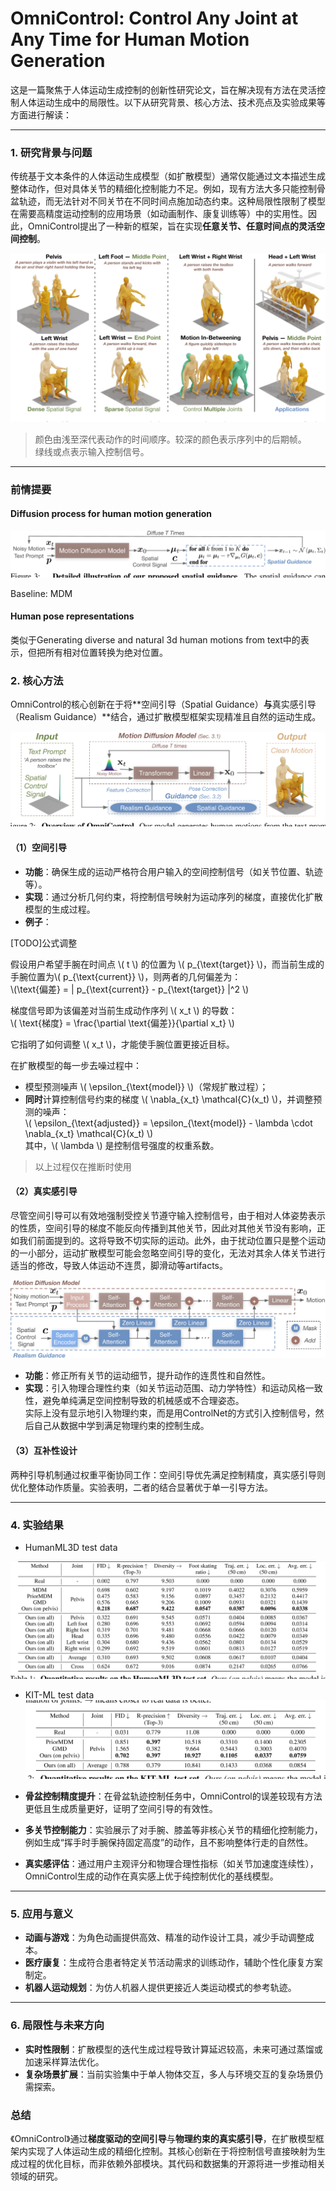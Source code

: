# OmniControl: Control Any Joint at Any Time for Human Motion Generation

这是一篇聚焦于人体运动生成控制的创新性研究论文，旨在解决现有方法在灵活控制人体运动生成中的局限性。以下从研究背景、核心方法、技术亮点及实验成果等方面进行解读：

---

### 1. **研究背景与问题**
传统基于文本条件的人体运动生成模型（如扩散模型）通常仅能通过文本描述生成整体动作，但对具体关节的精细化控制能力不足。例如，现有方法大多只能控制骨盆轨迹，而无法针对不同关节在不同时间点施加动态约束。这种局限性限制了模型在需要高精度运动控制的应用场景（如动画制作、康复训练等）中的实用性。因此，OmniControl提出了一种新的框架，旨在实现**任意关节、任意时间点的灵活空间控制**。

![](./assets/857dcba6ae5f018afeab16ecca882a7b_1_Figure_1_806783434.png)

> 颜色由浅至深代表动作的时间顺序。较深的颜色表示序列中的后期帧。  
> 绿线或点表示输入控制信号。

---

### 前情提要

#### Diffusion process for human motion generation

![](./assets/857dcba6ae5f018afeab16ecca882a7b_4_Figure_3_-1362753978.png)

Baseline: MDM

#### Human pose representations

类似于Generating diverse and natural 3d human motions from text中的表示，但把所有相对位置转换为绝对位置。  

### 2. **核心方法**
OmniControl的核心创新在于将**空间引导（Spatial Guidance）**与**真实感引导（Realism Guidance）**结合，通过扩散模型框架实现精准且自然的运动生成。

![](./assets/857dcba6ae5f018afeab16ecca882a7b_3_Figure_2_-1231147357.png)

#### （1）**空间引导**
- **功能**：确保生成的运动严格符合用户输入的空间控制信号（如关节位置、轨迹等）。
- **实现**：通过分析几何约束，将控制信号映射为运动序列的梯度，直接优化扩散模型的生成过程。
- **例子**：

[TODO]公式调整

假设用户希望手腕在时间点 \\( t \\) 的位置为 \\( p_{\text{target}} \\)，而当前生成的手腕位置为\\( p_{\text{current}} \\)，则两者的几何偏差为：  
  \\(\text{偏差} = \| p_{\text{current}} - p_{\text{target}} \|^2  \\)      
  
  梯度信号即为该偏差对当前生成动作序列 \\( x_t \\) 的导数：    
  \\(   \text{梯度} = \frac{\partial \text{偏差}}{\partial x_t}   \\)       

  它指明了如何调整 \\( x_t \\)，才能使手腕位置更接近目标。     

在扩散模型的每一步去噪过程中：  
- 模型预测噪声 \\( \epsilon_{\text{model}} \\)（常规扩散过程）；  
- **同时**计算控制信号约束的梯度 \\( \nabla_{x_t} \mathcal{C}(x_t) \\)，并调整预测的噪声：   
  \\(  \epsilon_{\text{adjusted}} = \epsilon_{\text{model}} - \lambda \cdot \nabla_{x_t} \mathcal{C}(x_t)  \\)     
  其中，\\( \lambda \\) 是控制信号强度的权重系数。

> 以上过程仅在推断时使用

#### （2）**真实感引导**

尽管空间引导可以有效地强制受控关节遵守输入控制信号，由于相对人体姿势表示的性质，空间引导的梯度不能反向传播到其他关节，因此对其他关节没有影响，正如我们前面提到的。这将导致不切实际的运动。此外，由于扰动位置只是整个运动的一小部分，运动扩散模型可能会忽略空间引导的变化，无法对其余人体关节进行适当的修改，导致人体运动不连贯，脚滑动等artifacts。

![](./assets/857dcba6ae5f018afeab16ecca882a7b_5_Figure_4_-754832975.png)

- **功能**：修正所有关节的运动细节，提升动作的连贯性和自然性。
- **实现**：引入物理合理性约束（如关节运动范围、动力学特性）和运动风格一致性，避免单纯满足空间控制导致的机械感或不合理姿态。  
实际上没有显示地引入物理约束，而是用ControlNet的方式引入控制信号，然后自己从数据中学到满足物理约束的控制生成。

#### （3）**互补性设计**
两种引导机制通过权重平衡协同工作：空间引导优先满足控制精度，真实感引导则优化整体动作质量。实验表明，二者的结合显著优于单一引导方法。

---

### 4. **实验结果**

- HumanML3D test data

![](./assets/857dcba6ae5f018afeab16ecca882a7b_6_Table_1_365889783.png)

- KIT-ML test data
![](./assets/857dcba6ae5f018afeab16ecca882a7b_6_Table_2_365889783.png)

- **骨盆控制精度提升**：在骨盆轨迹控制任务中，OmniControl的误差较现有方法更低且生成质量更好，证明了空间引导的有效性。
- **多关节控制能力**：实验展示了对手腕、膝盖等非核心关节的精细化控制能力，例如生成“挥手时手腕保持固定高度”的动作，且不影响整体行走的自然性。
- **真实感评估**：通过用户主观评分和物理合理性指标（如关节加速度连续性），OmniControl生成的动作在真实感上优于纯控制优化的基线模型。

---

### 5. **应用与意义**
- **动画与游戏**：为角色动画提供高效、精准的动作设计工具，减少手动调整成本。
- **医疗康复**：生成符合患者特定关节活动需求的训练动作，辅助个性化康复方案制定。
- **机器人运动规划**：为仿人机器人提供更接近人类运动模式的参考轨迹。

---

### 6. **局限性与未来方向**
- **实时性限制**：扩散模型的迭代生成过程导致计算延迟较高，未来可通过蒸馏或加速采样算法优化。
- **复杂场景扩展**：当前实验集中于单人物体交互，多人与环境交互的复杂场景仍需探索。

### 总结
《OmniControl》通过**梯度驱动的空间引导**与**物理约束的真实感引导**，在扩散模型框架内实现了人体运动生成的精细化控制。其核心创新在于将控制信号直接映射为生成过程的优化目标，而非依赖外部模块。其代码和数据集的开源将进一步推动相关领域的研究。